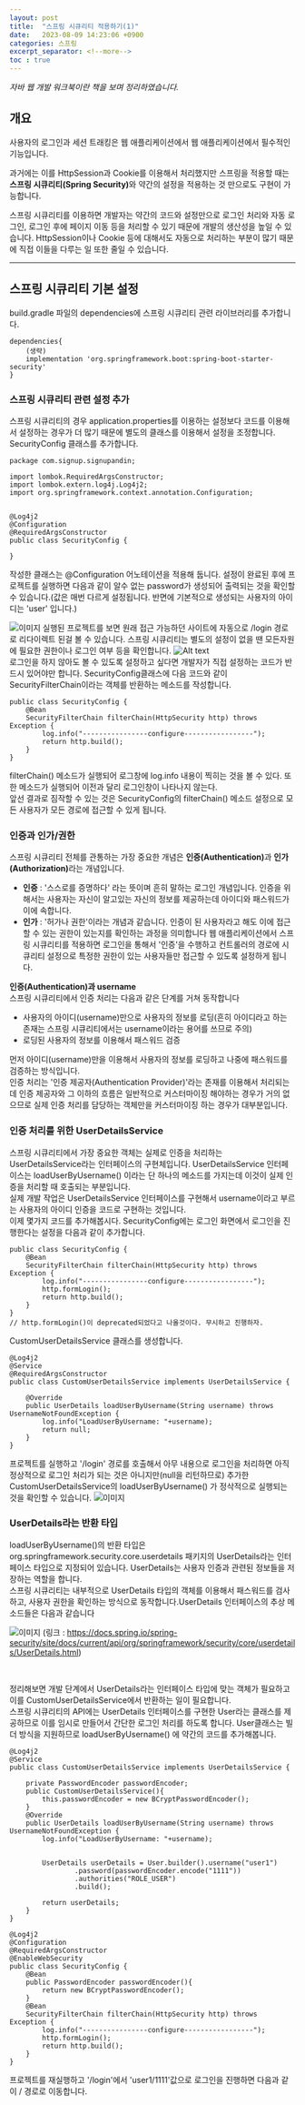 ```yaml
---
layout: post
title:  "스프링 시큐리티 적용하기(1)"
date:   2023-08-09 14:23:06 +0900
categories: 스프링
excerpt_separator: <!--more-->
toc : true
---
```

<i>자바 웹 개발 워크북이란 책을 보며 정리하였습니다.</i>
## 개요
사용자의 로그인과 세션 트래킹은 웹 애플리케이션에서 웹 애플리케이션에서 필수적인 기능입니다.
<!--more-->
과거에는 이를 HttpSession과 Cookie를 이용해서 처리했지만 스프링을 적용할 때는 <b>스프링 시큐리티(Spring Security)</b>와 약간의 설정을 적용하는 것 만으로도 구현이 가능합니다.

스프링 시큐리티를 이용하면 개발자는 약간의 코드와 설정만으로 로그인 처리와 자동 로그인, 로그인 후에 페이지 이동 등을 처리할 수 있기 때문에 개발의 생산성을 높일 수 있습니다. HttpSession이나 Cookie 등에 대해서도 자동으로 처리하는 부분이 많기 때문에 직접 이들을 다루는 일 또한 줄일 수 있습니다.
***

## 스프링 시큐리티 기본 설정
build.gradle 파일의 dependencies에 스프링 시큐리티 관련 라이브러리를 추가합니다.
```
dependencies{
    (생략)
    implementation 'org.springframework.boot:spring-boot-starter-security'
}
```
### 스프링 시큐리티 관련 설정 추가
스프링 시큐리티의 경우 application.properties를 이용하는 설정보다 코드를 이용해서 설정하는 경우가 더 많기 때문에 별도의 클래스를 이용해서 설정을 조정합니다.<br>
SecurityConfig 클래스를 추가합니다.
```
package com.signup.signupandin;

import lombok.RequiredArgsConstructor;
import lombok.extern.log4j.Log4j2;
import org.springframework.context.annotation.Configuration;


@Log4j2
@Configuration
@RequiredArgsConstructor
public class SecurityConfig {

}
```
작성한 클래스는 @Configuration 어노테이션을 적용해 둡니다. 설정이 완료된 후에 프로젝트를 실행하면 다음과 같이 알수 없는 password가 생성되어 출력되는 것을 확인할 수 있습니다.(값은 매번 다르게 설정됩니다. 반면에 기본적으로 생성되는 사용자의 아이디는 'user' 입니다.)

![이미지](/assets/sp1.png)
실행된 프로젝트를 보면 원래 접근 가능하던 사이트에 자동으로 /login 경로로 리다이렉트 된걸 볼 수 있습니다. 스프링 시큐리티는 별도의 설정이 없을 땐 모든자원에 필요한 권한이나 로그인 여부 등을 확인합니다.
![Alt text](/assets/sp2.png)
<br>
로그인을 하지 않아도 볼 수 있도록 설정하고 싶다면 개발자가 직접 설정하는 코드가 반드시 있어야만 합니다. SecurityConfig클래스에 다음 코드와 같이 SecurityFilterChain이라는 객체를 반환하는 메소드를 작성합니다.
```
public class SecurityConfig {
    @Bean
    SecurityFilterChain filterChain(HttpSecurity http) throws Exception {
        log.info("----------------configure-----------------");
        return http.build();
    }
}
```
filterChain() 메소드가 실행되어 로그창에 log.info 내용이 찍히는 것을 볼 수 있다. 또한 메소드가 실행되어 이전과 달리 로그인창이 나타나지 않는다.
<br>
앞선 결과로 짐작할 수 있는 것은 SecurityConfig의 filterChain() 메소드 설정으로 모든 사용자가 모든 경로에 접근할 수 있게 됩니다.

### 인증과 인가/권한
스프링 시큐리티 전체를 관통하는 가장 중요한 개념은 <b>인증(Authentication)</b>과 <b>인가(Authorization)</b>라는 개념입니다.
- <b>인증</b> : '스스로를 증명하다' 라는 뜻이며 흔히 말하는 로그인 개념입니다. 인증을 위해서는 사용자는 자신이 알고있는 자신의 정보를 제공하는데 아이디와 패스워드가 이에 속합니다.
- <b>인가</b> : '허가나 권한'이라는 개념과 같습니다. 인증이 된 사용자라고 해도 이에 접근할 수 있는 권한이 있는지를 확인하는 과정을 의미합니다
웹 애플리케이션에서 스프링 시큐리티를 적용하면 로그인을 통해서 '인증'을 수행하고 컨트롤러의 경로에 시큐리티 설정으로 특정한 권한이 있는 사용자들만 접근할 수 있도록 설정하게 됩니다.

<b>인증(Authentication)과 username</b><br>
스프링 시큐리티에서 인증 처리는 다음과 같은 단계를 거쳐 동작합니다
- 사용자의 아이디(username)만으로 사용자의 정보를 로딩(흔히 아이디라고 하는 존재는 스프링 시큐리티에서는 username이라는 용어를 쓰므로 주의)
- 로딩된 사용자의 정보를 이용해서 패스워드 검증

먼저 아이디(username)만을 이용해서 사용자의 정보를 로딩하고 나중에 패스워드를 검증하는 방식입니다.<br>
인증 처리는 '인증 제공자(Authentication Provider)'라는 존재를 이용해서 처리되는데 인증 제공자와 그 이하의 흐름은 일반적으로 커스터마이징 해야하는 경우가 거의 없으므로 실제 인증 처리를 담당하는 객체만을 커스터마이징 하는 경우가 대부분입니다.

### 인증 처리를 위한 UserDetailsService
스프링 시큐리티에서 가장 중요한 객체는 실제로 인증을 처리하는 UserDetailsService라는 인터페이스의 구현체입니다. UserDetailsService 인터페이스는 loadUserByUsername() 이라는 단 하나의 메소드를 가지는데 이것이 실제 인증을 처리할 때 호출되는 부분입니다.
<br>
실제 개발 작업은 UserDetailsService 인터페이스를 구현해서 username이라고 부르는 사용자의 아이디 인증을 코드로 구현하는 것입니다.
<br>
이제 몇가지 코드를 추가해봅시다.
SecurityConfig에는 로그인 화면에서 로그인을 진행한다는 설정을 다음과 같이 추가합니다.
```
public class SecurityConfig {
    @Bean
    SecurityFilterChain filterChain(HttpSecurity http) throws Exception {
        log.info("----------------configure-----------------");
        http.formLogin();
        return http.build();
    }
}
// http.formLogin()이 deprecated되었다고 나올것이다. 무시하고 진행하자.
```

CustomUserDetailsService 클래스를 생성합니다.

```
@Log4j2
@Service
@RequiredArgsConstructor
public class CustomUserDetailsService implements UserDetailsService {

    @Override
    public UserDetails loadUserByUsername(String username) throws UsernameNotFoundException {
        log.info("LoadUserByUsername: "+username);
        return null;
    }
}
```
프로젝트를 실행하고 '/login' 경로를 호출해서 아무 내용으로 로그인을 처리하면 아직 정상적으로 로그인 처리가 되는 것은 아니지만(null을 리턴하므로) 추가한 CustomUserDetailsService의 loadUserByUsername() 가 정삭적으로 실행되는 것을 확인할 수 있습니다.
![이미지](/assets/sp3.png)

### UserDetails라는 반환 타입

loadUserByUsername()의 반환 타입은 org.springframework.security.core.userdetails 패키지의 UserDetails라는 인터페이스 타입으로 지정되어 있습니다. UserDetails는 사용자 인증과 관련된 정보들을 저장하는 역할을 합니다.<br>
스프링 시큐리티는 내부적으로 UserDetails 타입의 객체를 이용해서 패스워드를 검사하고, 사용자 권한을 확인하는 방식으로 동작합니다.UserDetails 인터페이스의 추상 메소드들은 다음과 같습니다

![이미지](/assets/UserDetailsAPI.png)
(링크 : https://docs.spring.io/spring-security/site/docs/current/api/org/springframework/security/core/userdetails/UserDetails.html)

<br>

정리해보면 개발 단계에서 UserDetails라는 인터페이스 타입에 맞는 객체가 필요하고 이를 CustomUserDetailsService에서 반환하는 일이 필요합니다.
<br>
스프링 시큐리티의 API에는 UserDetails 인터페이스를 구현한 User라는 클래스를 제공하므로 이를 임시로 만들어서 간단한 로그인 처리를 하도록 합니다. User클래스는 빌더 방식을 지원하므로 loadUserByUsername() 에 약간의 코드를 추가해봅니다.
```
@Log4j2
@Service
public class CustomUserDetailsService implements UserDetailsService {

    private PasswordEncoder passwordEncoder;
    public CustomUserDetailsService(){
        this.passwordEncoder = new BCryptPasswordEncoder();
    }
    @Override
    public UserDetails loadUserByUsername(String username) throws UsernameNotFoundException {
        log.info("LoadUserByUsername: "+username);


        UserDetails userDetails = User.builder().username("user1")
                .password(passwordEncoder.encode("1111"))
                .authorities("ROLE_USER")
                .build();

        return userDetails;
    }
}
```
```
@Log4j2
@Configuration
@RequiredArgsConstructor
@EnableWebSecurity
public class SecurityConfig {
    @Bean
    public PasswordEncoder passwordEncoder(){
        return new BCryptPasswordEncoder();
    }
    @Bean
    SecurityFilterChain filterChain(HttpSecurity http) throws Exception {
        log.info("----------------configure-----------------");
        http.formLogin();
        return http.build();
    }
}
```
프로젝트를 재실행하고 '/login'에서 'user1/1111'값으로 로그인을 진행하면 다음과 같이 / 경로로 이동합니다.